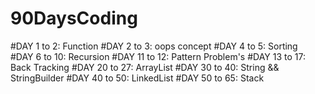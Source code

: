 # 90DaysCoding

#DAY 1 to 2: Function
#DAY 2 to 3: oops concept
#DAY 4 to 5: Sorting  
#DAY 6 to 10: Recursion
#DAY 11 to 12: Pattern Problem's
#DAY 13 to 17: Back Tracking
#DAY 20 to 27: ArrayList
#DAY 30 to 40: String && StringBuilder
#DAY 40 to 50: LinkedList
#DAY 50 to 65: Stack

